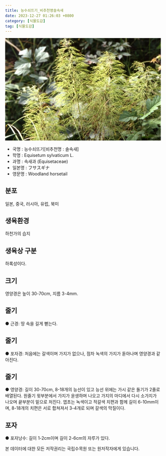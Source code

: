 ```yaml
---
title: 능수쇠뜨기_비추천명솔속새
date: 2023-12-27 01:26:03 +0800
category: [식물도감]
tag: [식물도감]
---
```




![능수쇠뜨기[비추천명 : 솔속새]](/assets/img/fileUpload/plants/basic/Equisetaceae/Equisetum/313/1_th2.JPG)
- 국명 : 능수쇠뜨기[비추천명 : 솔속새]
- 학명 : Equisetum sylvaticum L.
- 과명 : 속새과 (Equisetaceae)
- 일본명 : フサスギナ
- 영문명 : Woodland horsetail


## 분포
일본, 중국, 러시아, 유럽, 북미 
## 생육환경
하천가의 습지 
## 생육상 구분
하록성이다. 
## 크기
영양경은 높이 30-70cm, 지름 3-4mm.
## 줄기
● 근경: 땅 속을 길게 뻗는다. 
## 줄기
● 포자경: 처음에는 갈색이며 가지가 없으나, 점차 녹색의 가지가 돋아나며 영양경과 같아진다. 
## 줄기
● 영양경: 길이 30-70cm, 8-18개의 능선이 있고 능선 위에는 가시 같은 돌기가 2줄로 배열된다. 원줄기 윗부분에서 가지가 윤생하며 나오고 가지의 마디에서 다시 소가지가 나오며 끝부분이 밑으로 처진다. 엽초는 녹색이고 적갈색 치편과 함께 길이 6-10mm이며, 8-18개의 치편은 서로 합쳐져서 3-4개로 되며 갈색의 막질이다. 
## 포자
● 포자낭수: 길이 1-2cm이며 길이 2-6cm의 자루가 있다. 






본 데이터에 대한 모든 저작권리는 국립수목원 또는 원저작자에게 있습니다.
